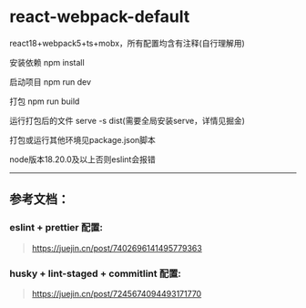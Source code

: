 # react-webpack-default

react18+webpack5+ts+mobx，所有配置均含有注释(自行理解用)

安装依赖 npm install

启动项目 npm run dev

打包 npm run build

运行打包后的文件 serve -s dist(需要全局安装serve，详情见掘金)

打包或运行其他环境见package.json脚本

node版本18.20.0及以上否则eslint会报错

---

## 参考文档：

### eslint + prettier 配置:

> https://juejin.cn/post/7402696141495779363

### husky + lint-staged + commitlint 配置:

> https://juejin.cn/post/7245674094493171770
